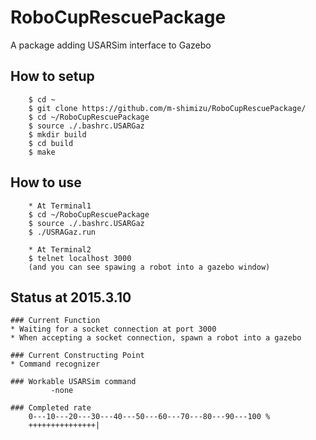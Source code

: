 # RoboCupRescuePackage
A package adding USARSim interface to Gazebo

## How to setup
        $ cd ~
        $ git clone https://github.com/m-shimizu/RoboCupRescuePackage/
        $ cd ~/RoboCupRescuePackage
        $ source ./.bashrc.USARGaz
        $ mkdir build
        $ cd build
        $ make

## How to use
        * At Terminal1
        $ cd ~/RoboCupRescuePackage
        $ source ./.bashrc.USARGaz
        $ ./USRAGaz.run
        
        * At Terminal2
        $ telnet localhost 3000
        (and you can see spawing a robot into a gazebo window)

## Status at 2015.3.10

    ### Current Function 
    * Waiting for a socket connection at port 3000
    * When accepting a socket connection, spawn a robot into a gazebo

    ### Current Constructing Point
    * Command recognizer
    
    ### Workable USARSim command
             -none

    ### Completed rate
        0---10---20---30---40---50---60---70---80---90---100 %
        +++++++++++++++|
